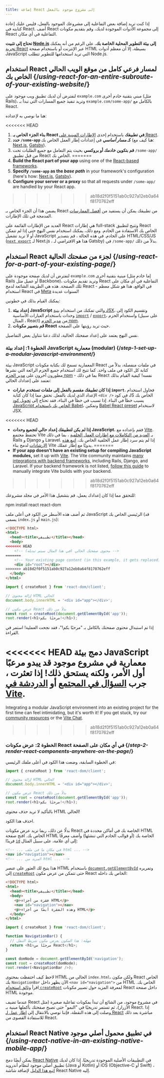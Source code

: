```yaml
---
title: إضافة React إلى مشروع موجود بالفعل
---
```


<Intro>

إذا كنت تريد إضافة بعض التفاعلية إلى مشروعك الموجود بالفعل، فليس عليك إعادة كتابته في React. أضف React إلى مجموعة الأدوات الموجودة لديك، وقم بتقديم مكونات React التفاعلية في أي مكان.

</Intro>

<Note>

**تحتاج إلى تثبيت [Node.js](https://nodejs.org/ar) إلى بيئة التطوير المحلية الخاصة بك.** على الرغم من أنه يمكنك [تجربة React](/learn/installation#try-react) عبر الإنترنت أو باستخدام صفحة HTML بسيطة، إلا أن معظم أدوات JavaScript التي تريد استخدامها للتطوير تتطلب Node.js.

</Note>

## استخدام React لمسار فرعي كامل من موقع الويب الحالي الخاص بك {/*using-react-for-an-entire-subroute-of-your-existing-website*/}

لنفترض أن لديك تطبيق ويب موجود على `example.com` مبني بتقنية خادم أخرى (مثل Rails)، وتريد تنفيذ جميع المسارات التي تبدأ بـ `example.com/some-app/` بالكامل مع React.

هنا ما نوصي به لإعداده:

<<<<<<< HEAD
1. **بناء الجزء الخاص بـ React في تطبيقك** باستخدام إحدى [الإطارات المبنية على React](/learn/start-a-new-react-project).
2. **حدد `/some-app` كـ *مسار أساسي*** في إعدادات إطار العمل الخاص بك (هنا كيف مع: [Next.js](https://nextjs.org/docs/api-reference/next.config.js/basepath), [Gatsby](https://www.gatsbyjs.com/docs/how-to/previews-deploys-hosting/path-prefix/)).
3. **قم بتكوين خادمك أو بروكسي** بحيث يتم التعامل مع جميع الطلبات تحت `/some-app/` من قبل تطبيق React الخاص بك.
=======
1. **Build the React part of your app** using one of the [React-based frameworks](/learn/start-a-new-react-project).
2. **Specify `/some-app` as the *base path*** in your framework's configuration (here's how: [Next.js](https://nextjs.org/docs/app/api-reference/config/next-config-js/basePath), [Gatsby](https://www.gatsbyjs.com/docs/how-to/previews-deploys-hosting/path-prefix/)).
3. **Configure your server or a proxy** so that all requests under `/some-app/` are handled by your React app.
>>>>>>> ab18d2f0f5151ab0c927a12eb0a64f8170762eff

يضمن هذا أن الجزء الخاص بـ React من تطبيقك يمكن أن يستفيد من [أفضل الممارسات](/learn/start-a-new-react-project#can-i-use-react-without-a-framework) المدمجة في تلك الإطارات.

العديد من الإطارات القائمة على React هي إطارات full-stack وتتيح لتطبيق React الخاص بك الاستفادة من الخادم. ومع ذلك، يمكنك استخدام نفس النهج حتى إذا لم تتمكن أو لا تريد تشغيل JavaScript على الخادم. في هذه الحالة 
، قم بتصدير HTML/CSS/JS ([`next export`](https://nextjs.org/docs/advanced-features/static-html-export) لـ Next.js ، هذا هو الافتراضي لـ Gatsby) في `/some-app/` بدلاً من ذلك.

## استخدام React لجزء من صفحتك الحالية {/*using-react-for-a-part-of-your-existing-page*/}

لنفترض أن لديك صفحة موجودة على `example.com` مبنية بتقنية أخرى (إما خادم مثل Rails أو عميل مثل Backbone)، وتريد تقديم مكونات React التفاعلية في أي مكان على تلك الصفحة. هذه هي الطريقة الشائعة لدمج React - في الواقع، هذا هو شكل معظم استخدام React في [Meta](https://about.meta.com/) لسنوات عديدة!

يمكنك القيام بذلك في خطوتين:

1. **إعداد بيئة JavaScript** والتي تمكنك من استخدام [بنية JSX](/learn/writing-markup-with-jsx)، وتقسيم الكود إلى وحدات باستخدام العبارات الأساسية [`import`](https://developer.mozilla.org/en-US/docs/Web/JavaScript/Reference/Statements/import) / [`export`](https://developer.mozilla.org/en-US/docs/Web/JavaScript/Reference/Statements/export)، واستخدام الحزم (على سبيل المثال ، React) من [مدير الحزم npm](https://www.npmjs.com/).
2. **قم بتصيير مكونات React** حيث تريد رؤيتها على الصفحة.

نفس النهج يعتمد على إعداد صفحتك الحالية، لذلك دعنا نتناول بعض التفاصيل.

### الخطوة 1: إعداد بيئة JavaScript معمارية (modular) {/*step-1-set-up-a-modular-javascript-environment*/}

بيئة JavaScript المعمارية تسمح لك بكتابة مكونات React في ملفات منفصلة، بدلاً من كتابة كل الكود في ملف واحد. كما تتيح لك استخدام جميع الحزم الرائعة التي نشرها مطورون آخرون على [مدير الحزم npm](https://www.npmjs.com/) - بما في ذلك React نفسه! كيفية القيام بذلك تعتمد على إعدادك الحالي:

* **إذا كان تطبيقك مقسم بالفعل إلى ملفات تستخدم عبارات `import`**، فحاول استخدام الإعداد الذي لديك بالفعل. تحقق مما إذا كان كتابة `<div />` في كود JS الخاص بك يسبب خطأ في البناء. إذا تسبب في خطأ في البناء، فقد تحتاج إلى [تحويل كود JavaScript الخاص بك باستخدام Babel](https://babeljs.io/setup)، وتمكين [Babel React preset](https://babeljs.io/docs/babel-preset-react) لاستخدام JSX.

<<<<<<< HEAD
* **إذا لم يكن لتطبيقك إعداد حالي لتجميع وحدات JavaScript**، فقم بإعداده مع [Vite](https://vitejs.dev/). تحتفظ مجتمع Vite بـ [العديد من التكاملات مع إطارات العمل الخلفية](https://github.com/vitejs/) ، بما في ذلك Rails و Django و Laravel. إذا لم يتم سرد إطار عمل الخلفية الخاص بك، [اتبع هذه الإرشادات](https://vitejs.dev/guide/backend-integration.html) لدمج بناء Vite يدويًا مع إطار عملك.
=======
* **If your app doesn't have an existing setup for compiling JavaScript modules,** set it up with [Vite](https://vite.dev/). The Vite community maintains [many integrations with backend frameworks](https://github.com/vitejs/awesome-vite#integrations-with-backends), including Rails, Django, and Laravel. If your backend framework is not listed, [follow this guide](https://vite.dev/guide/backend-integration.html) to manually integrate Vite builds with your backend.
>>>>>>> ab18d2f0f5151ab0c927a12eb0a64f8170762eff

للتحقق مما إذا كان إعدادك يعمل، قم بتشغيل هذا الأمر في مجلد مشروعك:

<TerminalBlock>
npm install react react-dom
</TerminalBlock>

ثم أضف هذه الأسطر من الكود في أعلى ملف JavaScript الرئيسي الخاص بك (قد يسمى `index.js` أو `main.js`):

<Sandpack>

```html public/index.html hidden
<!DOCTYPE html>
<html>
  <head><title>تطبيقي</title></head>
  <body>
<<<<<<< HEAD
    <!-- محتوى صفحتك الحالي (في هذا المثال سيتم تبديله) -->
=======
    <!-- Your existing page content (in this example, it gets replaced) -->
    <div id="root"></div>
>>>>>>> ab18d2f0f5151ab0c927a12eb0a64f8170762eff
  </body>
</html>
```

```js src/index.js active
import { createRoot } from 'react-dom/client';

// إزالة محتوى HTML الحالي
document.body.innerHTML = '<div id="app"></div>';

// عرض مكون React بدلاً من ذلك
const root = createRoot(document.getElementById('app'));
root.render(<h1>مرحبًا بكم!</h1>);
```

</Sandpack>

إذا تم استبدال محتوى صفحتك بالكامل بـ "مرحبًا بكم!"، فقد نجحت العملية! استمر في القراءة.

<Note>

<<<<<<< HEAD
دمج بيئة JavaScript معمارية في مشروع موجود قد يبدو مرعبًا أول الأمر، ولكنه يستحق ذلك! إذا تعثرت ، جرب [السؤال في المجتمع](/community) أو [الدردشة في Vite](https://chat.vitejs.dev/).
=======
Integrating a modular JavaScript environment into an existing project for the first time can feel intimidating, but it's worth it! If you get stuck, try our [community resources](/community) or the [Vite Chat](https://chat.vite.dev/).
>>>>>>> ab18d2f0f5151ab0c927a12eb0a64f8170762eff

</Note>

### الخطوة 2: عرض مكونات React في أي مكان على الصفحة {/*step-2-render-react-components-anywhere-on-the-page*/}

في الخطوة السابقة، وضعت هذا الكود في أعلى ملفك الرئيسي:


```js
import { createRoot } from 'react-dom/client';

// إزالة محتوى HTML الحالي
document.body.innerHTML = '<div id="app"></div>';

// عرض مكون React بدلاً من ذلك
const root = createRoot(document.getElementById('app'));
root.render(<h1>مرحبًا بكم!</h1>);
```

بالتأكيد لا تريد حذف محتوى HTML الحالي!

احذف هذا الكود.

بدلًا عن ذلك، ربما تريد عرض مكونات React الخاصة بك في أماكن محددة في HTML الخاص بك. افتح صفحة HTML الخاصة بك (أو قوالب الخادم التي تنشئها) وأضف معرفًا فريدًا [`id`](https://developer.mozilla.org/en-US/docs/Web/HTML/Global_attributes/id) إلى أي علامة، على سبيل المثال:

```html
<!-- ... في مكان ما في ملف html ... -->
<nav id="navigation"></nav>
<!-- ... المزيد من html ... -->
```

هذا يتيح لك العثور على عنصر HTML باستخدام [`document.getElementById`](https://developer.mozilla.org/en-US/docs/Web/API/Document/getElementById) وتمريره إلى [`createRoot`](/reference/react-dom/client/createRoot) حتى تتمكن من عرض مكون React الخاص بك داخله:

<Sandpack>

```html public/index.html
<!DOCTYPE html>
<html>
  <head><title>تطبيقي</title></head>
  <body>
    <p>فقرة من أجزاء HTML</p>
    <nav id="navigation"></nav>
    <p>وهذه الفقرة أيضًا من أجزاء HTML</p>
  </body>
</html>
```

```js src/index.js active
import { createRoot } from 'react-dom/client';

function NavigationBar() {
  // مَهمّة: هذا المكون يعرض مكون شريط التنقل
  return <h1>مرحبًا من React</h1>;
}

const domNode = document.getElementById('navigation');
const root = createRoot(domNode);
root.render(<NavigationBar />);
```

</Sandpack>

لاحظ كيف احتفظت بمحتوى HTML الحالي من `index.html`، ولكن مكون React الخاص بك `NavigationBar` الآن يظهر داخل `<nav id="navigation">` من HTML الخاص بك. اقرأ [وثائق استخدام `createRoot`](/reference/react-dom/client/createRoot#rendering-a-page-partially-built-with-react) لمعرفة المزيد حول تصيير مكونات React داخل صفحة HTML موجودة.

عندما تضيف React في مشروع موجود، من الشائع أن تبدأ بمكونات تفاعلية صغيرة (مثل الأزرار)، ثم تستمر تدريجيًا في "النمو" حتى تصبح صفحتك بأكملها مبنية بـ React. إذا وصلت إلى هذه النقطة، فإننا نوصي بالانتقال إلى [إطار عمل لـ React](/learn/start-a-new-react-project) مباشرة بعد ذلك للاستفادة القصوى من React.

## استخدام React Native في تطبيق محمول أصلي موجود {/*using-react-native-in-an-existing-native-mobile-app*/}

يمكن أيضًا دمج [React Native](https://reactnative.dev/) في التطبيقات الأصلية الموجودة تدريجيًا. إذا كان لديك تطبيق أصلي موجود لنظام أندرويد (Java أو Kotlin) أو iOS (Objective-C أو Swift) ، [اتبع هذا الدليل](https://reactnative.dev/docs/integration-with-existing-apps) لإضافة شاشة React Native إليه.

